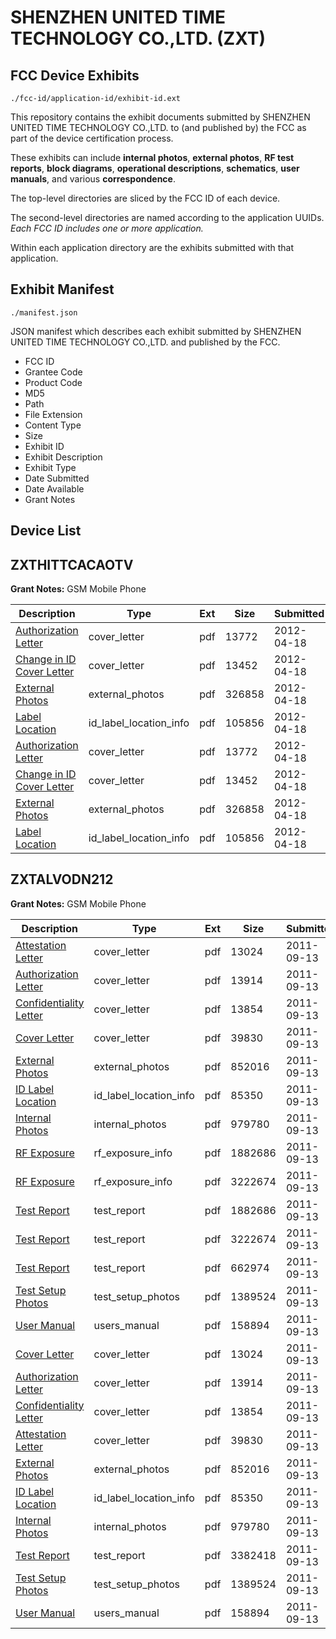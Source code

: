 # SHENZHEN UNITED TIME TECHNOLOGY CO.,LTD. (ZXT)
## FCC Device Exhibits

```
./fcc-id/application-id/exhibit-id.ext
```

This repository contains the exhibit documents submitted by SHENZHEN UNITED TIME TECHNOLOGY CO.,LTD. to (and published by) the FCC as part of the device certification process.

These exhibits can include **internal photos**, **external photos**, **RF test reports**, **block diagrams**, **operational descriptions**, **schematics**, **user manuals**, and various **correspondence**.

The top-level directories are sliced by the FCC ID of each device.

The second-level directories are named according to the application UUIDs. *Each FCC ID includes one or more application.*

Within each application directory are the exhibits submitted with that application. 

## Exhibit Manifest

```
./manifest.json
```

JSON manifest which describes each exhibit submitted by SHENZHEN UNITED TIME TECHNOLOGY CO.,LTD. and published by the FCC.

- FCC ID
- Grantee Code
- Product Code
- MD5
- Path
- File Extension
- Content Type
- Size
- Exhibit ID
- Exhibit Description
- Exhibit Type
- Date Submitted
- Date Available
- Grant Notes

## Device List
## ZXTHITTCACAOTV
**Grant Notes:** GSM Mobile Phone

| Description | Type | Ext | Size | Submitted | Available |
| ----------- | ---- | --- | ---- | --------- | --------- |
| [Authorization Letter](ZXTHITTCACAOTV/ab15b7b75e238fb9518a3fe63392ab17/1678861.pdf) | cover_letter | pdf | 13772 | 2012-04-18 | 2012-04-18 |
| [Change in ID Cover Letter](ZXTHITTCACAOTV/ab15b7b75e238fb9518a3fe63392ab17/1678866.pdf) | cover_letter | pdf | 13452 | 2012-04-18 | 2012-04-18 |
| [External Photos](ZXTHITTCACAOTV/ab15b7b75e238fb9518a3fe63392ab17/1678863.pdf) | external_photos | pdf | 326858 | 2012-04-18 | 2012-04-18 |
| [Label Location](ZXTHITTCACAOTV/ab15b7b75e238fb9518a3fe63392ab17/1678864.pdf) | id_label_location_info | pdf | 105856 | 2012-04-18 | 2012-04-18 |
| [Authorization Letter](ZXTHITTCACAOTV/6fa438763111933d5ceccfd6b36f76a1/1678861.pdf) | cover_letter | pdf | 13772 | 2012-04-18 | 2012-04-18 |
| [Change in ID Cover Letter](ZXTHITTCACAOTV/6fa438763111933d5ceccfd6b36f76a1/1678866.pdf) | cover_letter | pdf | 13452 | 2012-04-18 | 2012-04-18 |
| [External Photos](ZXTHITTCACAOTV/6fa438763111933d5ceccfd6b36f76a1/1678863.pdf) | external_photos | pdf | 326858 | 2012-04-18 | 2012-04-18 |
| [Label Location](ZXTHITTCACAOTV/6fa438763111933d5ceccfd6b36f76a1/1678864.pdf) | id_label_location_info | pdf | 105856 | 2012-04-18 | 2012-04-18 |
## ZXTALVODN212
**Grant Notes:** GSM Mobile Phone

| Description | Type | Ext | Size | Submitted | Available |
| ----------- | ---- | --- | ---- | --------- | --------- |
| [Attestation Letter](ZXTALVODN212/3c563da09bd3d1d21a6a0ef66bef7487/1540527.pdf) | cover_letter | pdf | 13024 | 2011-09-13 | 2011-09-13 |
| [Authorization Letter](ZXTALVODN212/3c563da09bd3d1d21a6a0ef66bef7487/1540528.pdf) | cover_letter | pdf | 13914 | 2011-09-13 | 2011-09-13 |
| [Confidentiality Letter](ZXTALVODN212/3c563da09bd3d1d21a6a0ef66bef7487/1540531.pdf) | cover_letter | pdf | 13854 | 2011-09-13 | 2011-09-13 |
| [Cover Letter](ZXTALVODN212/3c563da09bd3d1d21a6a0ef66bef7487/1540534.pdf) | cover_letter | pdf | 39830 | 2011-09-13 | 2011-09-13 |
| [External Photos](ZXTALVODN212/3c563da09bd3d1d21a6a0ef66bef7487/1540529.pdf) | external_photos | pdf | 852016 | 2011-09-13 | 2011-09-13 |
| [ID Label Location](ZXTALVODN212/3c563da09bd3d1d21a6a0ef66bef7487/1540533.pdf) | id_label_location_info | pdf | 85350 | 2011-09-13 | 2011-09-13 |
| [Internal Photos](ZXTALVODN212/3c563da09bd3d1d21a6a0ef66bef7487/1540530.pdf) | internal_photos | pdf | 979780 | 2011-09-13 | 2011-09-13 |
| [RF Exposure](ZXTALVODN212/3c563da09bd3d1d21a6a0ef66bef7487/1540565.pdf) | rf_exposure_info | pdf | 1882686 | 2011-09-13 | 2011-09-13 |
| [RF Exposure](ZXTALVODN212/3c563da09bd3d1d21a6a0ef66bef7487/1540566.pdf) | rf_exposure_info | pdf | 3222674 | 2011-09-13 | 2011-09-13 |
| [Test Report](ZXTALVODN212/3c563da09bd3d1d21a6a0ef66bef7487/1540565.pdf) | test_report | pdf | 1882686 | 2011-09-13 | 2011-09-13 |
| [Test Report](ZXTALVODN212/3c563da09bd3d1d21a6a0ef66bef7487/1540566.pdf) | test_report | pdf | 3222674 | 2011-09-13 | 2011-09-13 |
| [Test Report](ZXTALVODN212/3c563da09bd3d1d21a6a0ef66bef7487/1540567.pdf) | test_report | pdf | 662974 | 2011-09-13 | 2011-09-13 |
| [Test Setup Photos](ZXTALVODN212/3c563da09bd3d1d21a6a0ef66bef7487/1540535.pdf) | test_setup_photos | pdf | 1389524 | 2011-09-13 | 2011-09-13 |
| [User Manual](ZXTALVODN212/3c563da09bd3d1d21a6a0ef66bef7487/1540536.pdf) | users_manual | pdf | 158894 | 2011-09-13 | 2011-09-13 |
| [Cover Letter](ZXTALVODN212/34e634adfe3b4938339ed6d1fb17c6a7/1540527.pdf) | cover_letter | pdf | 13024 | 2011-09-13 | 2011-09-13 |
| [Authorization Letter](ZXTALVODN212/34e634adfe3b4938339ed6d1fb17c6a7/1540528.pdf) | cover_letter | pdf | 13914 | 2011-09-13 | 2011-09-13 |
| [Confidentiality Letter](ZXTALVODN212/34e634adfe3b4938339ed6d1fb17c6a7/1540531.pdf) | cover_letter | pdf | 13854 | 2011-09-13 | 2011-09-13 |
| [Attestation Letter](ZXTALVODN212/34e634adfe3b4938339ed6d1fb17c6a7/1540534.pdf) | cover_letter | pdf | 39830 | 2011-09-13 | 2011-09-13 |
| [External Photos](ZXTALVODN212/34e634adfe3b4938339ed6d1fb17c6a7/1540529.pdf) | external_photos | pdf | 852016 | 2011-09-13 | 2011-09-13 |
| [ID Label Location](ZXTALVODN212/34e634adfe3b4938339ed6d1fb17c6a7/1540533.pdf) | id_label_location_info | pdf | 85350 | 2011-09-13 | 2011-09-13 |
| [Internal Photos](ZXTALVODN212/34e634adfe3b4938339ed6d1fb17c6a7/1540530.pdf) | internal_photos | pdf | 979780 | 2011-09-13 | 2011-09-13 |
| [Test Report](ZXTALVODN212/34e634adfe3b4938339ed6d1fb17c6a7/1540532.pdf) | test_report | pdf | 3382418 | 2011-09-13 | 2011-09-13 |
| [Test Setup Photos](ZXTALVODN212/34e634adfe3b4938339ed6d1fb17c6a7/1540535.pdf) | test_setup_photos | pdf | 1389524 | 2011-09-13 | 2011-09-13 |
| [User Manual](ZXTALVODN212/34e634adfe3b4938339ed6d1fb17c6a7/1540536.pdf) | users_manual | pdf | 158894 | 2011-09-13 | 2011-09-13 |
